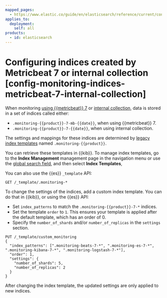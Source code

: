 ```yaml
---
mapped_pages:
  - https://www.elastic.co/guide/en/elasticsearch/reference/current/config-monitoring-indices-metricbeat-7-internal-collection.html
applies_to:
  deployment:
    self: all
products:
  - id: elasticsearch
---
```


# Configuring indices created by Metricbeat 7 or internal collection [config-monitoring-indices-metricbeat-7-internal-collection]

When monitoring [using {{metricbeat}} 7](../stack-monitoring/collecting-monitoring-data-with-metricbeat.md) or [internal collection](beats://reference/filebeat/monitoring-internal-collection.md), data is stored in a set of indices called either:

* `.monitoring-{{product}}-7-mb-{{date}}`, when using {{metricbeat}} 7.
* `.monitoring-{{product}}-7-{{date}}`, when using internal collection.

The settings and mappings for these indices are determined by [legacy index templates](https://www.elastic.co/docs/api/doc/elasticsearch/operation/operation-indices-put-template) named `.monitoring-{{product}}`. 

You can retrieve these templates in {{kib}}. To manage index templates, go to the **Index Management** management page in the navigation menu or use the [global search field](/explore-analyze/find-and-organize/find-apps-and-objects.md), and then select **Index Templates**, 

You can also use the {{es}} `_template` API:

```console
GET /_template/.monitoring-*
```

To change the settings of the indices, add a custom index template. You can do that in {{kib}}, or using the {{es}} API:

* Set `index_patterns` to match the `.monitoring-{{product}}-7-*` indices.
* Set the template `order` to `1`. This ensures your template is applied after the default template, which has an order of 0.
* Specify the `number_of_shards` and/or `number_of_replicas` in the `settings` section.

```console
PUT /_template/custom_monitoring
{
  "index_patterns": [".monitoring-beats-7-*", ".monitoring-es-7-*", ".monitoring-kibana-7-*", ".monitoring-logstash-7-*"],
  "order": 1,
  "settings": {
    "number_of_shards": 5,
    "number_of_replicas": 2
  }
}
```

After changing the index template, the updated settings are only applied to new indices.

